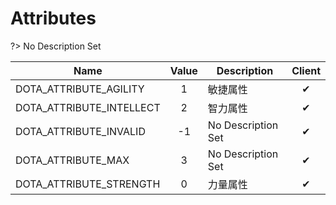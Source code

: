 # Attributes
?> No Description Set

Name|Value|Description|Client
--|:--:|--|:--:
DOTA_ATTRIBUTE_AGILITY|1|敏捷属性|✔
DOTA_ATTRIBUTE_INTELLECT|2|智力属性|✔
DOTA_ATTRIBUTE_INVALID|-1|No Description Set|✔
DOTA_ATTRIBUTE_MAX|3|No Description Set|✔
DOTA_ATTRIBUTE_STRENGTH|0|力量属性|✔
